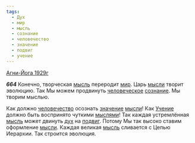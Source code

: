 ```yaml
---
tags:
  - Дух
  - мир
  - мысль
  - сознание
  - человечество
  - значение
  - подвиг
  - учение
---
```


[Агни-Йога 1929г](https://127.0.0.1:4002/agni/1929)

___664___
Конечно, творческая [мысль](../../../tags/#мысль) переродит [мир](../../../tags/#мир). Царь [мысли](../../../tags/#мысль) творит эволюцию. Так Мы можем продвинуть [человеческое](../../../tags/#[человечество](../../../tags/#человечество)) [сознание](../../../tags/#сознание). Мы творим мыслью.   

Как должно [человечество](../../../tags/#человечество) осознать [значение](../../../tags/#значение) [мысли](../../../tags/#мысль)! Как [Учение](../../../tags/#учение) должно быть воспринято чуткими [мыслями](../../../tags/#мысль)! Так каждая устремлённая [мысль](../../../tags/#мысль) может двинуть [дух](../../../tags/#Дух) на [подвиг](../../../tags/#подвиг). Потому Мы так высоко ставим оформление [мысли](../../../tags/#мысль). Каждая великая [мысль](../../../tags/#мысль) сливается с Цепью Иерархии. Так строится эволюция.
